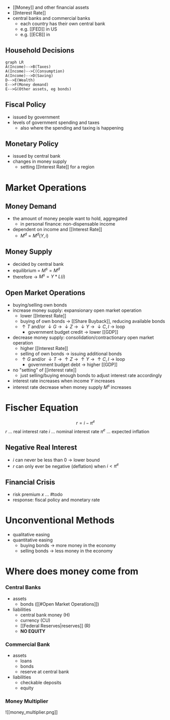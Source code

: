 - [[Money]] and other financial assets
- [[Interest Rate]]
- central banks and commercial banks
	- each country has their own central bank
	- e.g. [[FED]] in US
	- e.g. [[ECB]] in

## Household Decisions
```mermaid
graph LR
A(Income)-->B(Taxes)
A(Income)-->C(Consumption)
A(Income)-->D(Saving)
D-->E(Wealth)
E-->F(Money demand)
E-->G(Other assets, eg bonds)
```

## Fiscal Policy
- issued by government
- levels of government spending and taxes
	- also where the spending and taxing is happening

## Monetary Policy
- issued by central bank
- changes in money supply
	- setting [[Interest Rate]] for a region

# Market Operations
## Money Demand
- the amount of money people want to hold, aggregated
	- in personal finance: non-dispensable income
- dependent on income and [[Interest Rate]]
	- $M^{d} = M^{d}(Y, i)$

## Money Supply
- decided by central bank
- equilibrium = $M^{s} = M^{d}$
- therefore -> $M^{s} = Y * L(i)$

## Open Market Operations
- buying/selling own bonds
- increase money supply: expansionary open market operation
	- lower [[Interest Rate]]
	- buying of own bonds -> [[Share Buyback]], reducing available bonds
	- $\uparrow T$ and/or $\downarrow G$ -> $\downarrow Z$ -> $\downarrow Y$ -> $\downarrow C,I$ -> loop
		- government budget credit -> lower [[GDP]]
- decrease money supply: consolidation/contractionary open market operation
	- higher [[Interest Rate]]
	- selling of own bonds -> issuing additional bonds
	- $\uparrow G$ and/or $\downarrow T$ -> $\uparrow Z$ -> $\uparrow Y$ -> $\uparrow C,I$ -> loop
		- government budget debt -> higher [[GDP]]
- no "setting" of [[interest rate]]
	- just selling/buying enough bonds to adjust interest rate accordingly
- interest rate increases when income $Y$ increases
- interest rate decrease when money supply $M^{s}$ increases

# Fischer Equation
$$r = i - \pi^e$$
$r$ ... real interest rate
$i$ ... nominal interest rate
$\pi^e$ ... expected inflation

## Negative Real Interest
- $i$ can never be less than 0 -> lower bound
- $r$ can only ever be negative (deflation) when $i < \pi^e$

## Financial Crisis
- risk premium $x$ ... #todo 
- response: fiscal policy and monetary rate

# Unconventional Methods
- qualitative easing
- quantitative easing
	- buying bonds -> more money in the economy
	- selling bonds -> less money in the economy

# Where does money come from
### Central Banks
- assets
	- bonds ([[#Open Market Operations]])
- liabilities
	- central bank money (H)
	- currency (CU)
	- [[Federal Reserves|reserves]] (R)
	- **NO EQUITY**
	
### Commercial Bank
- assets
	- loans
	- bonds
	- reserve at central bank
- liabilities
	- checkable deposits
	- equity

### Money Multiplier
![[money_multiplier.png]]
